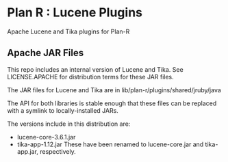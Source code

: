 # Plan R : Lucene Plugins
Apache Lucene and Tika plugins for Plan-R

## Apache JAR Files
This repo includes an internal version of Lucene and Tika. See
LICENSE.APACHE for distribution terms for these JAR files.

The JAR files for Lucene and Tika are in lib/plan-r/plugins/shared/jruby/java 

The API for both libraries
is stable enough that these files can be replaced with a symlink to 
locally-installed JARs.

The versions include in this distribution are:
 * lucene-core-3.6.1.jar 
 * tika-app-1.12.jar
These have been renamed to lucene-core.jar and tika-app.jar, respectively.
